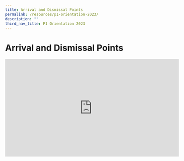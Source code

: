 ```yaml
---
title: Arrival and Dismissal Points
permalink: /resources/p1-orientation-2023/
description: ""
third_nav_title: P1 Orientation 2023
---
```




Arrival and Dismissal Points
==============================

<div class="bp-youtube">
<iframe width="560" height="315" src="https://www.youtube.com/embed/5jpsBnnE6Mw" title="YouTube video player" frameborder="0" allow="accelerometer; autoplay; clipboard-write; encrypted-media; gyroscope; picture-in-picture" allowfullscreen></iframe>
	</div>